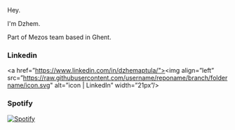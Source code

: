 Hey.

I'm Dzhem.

Part of Mezos team based in Ghent.

### Linkedin
<a href=”https://www.linkedin.com/in/dzhemaptula/"><img align=”left” src=”https://raw.githubusercontent.com/username/reponame/branch/foldername/icon.svg" alt=”icon | LinkedIn” width=”21px”/></a>

### Spotify
[![Spotify](https://jameshyphen-spotify-now-playing.vercel.app/api/spotify-playing)](https://open.spotify.com/user/1167279602?si=tkoW4okiT5CWDAEUjwpwtQ)
